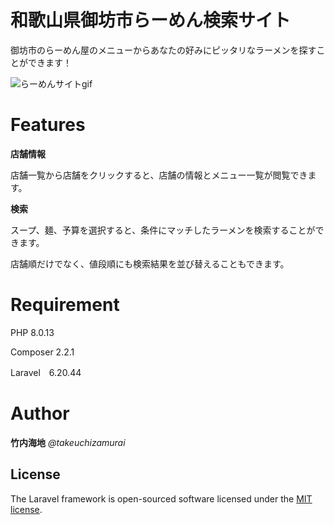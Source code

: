 # 和歌山県御坊市らーめん検索サイト

御坊市のらーめん屋のメニューからあなたの好みにピッタリなラーメンを探すことができます！

![らーめんサイトgif](https://user-images.githubusercontent.com/95925019/158008738-74e02c71-6b65-43f8-8153-56f34fb94122.gif)

# Features

**店舗情報**

店舗一覧から店舗をクリックすると、店舗の情報とメニュー一覧が閲覧できます。

**検索**

スープ、麺、予算を選択すると、条件にマッチしたラーメンを検索することができます。

店舗順だけでなく、値段順にも検索結果を並び替えることもできます。

# Requirement

PHP 8.0.13

Composer 2.2.1

Laravel　6.20.44


# Author

**竹内海地**
*@takeuchizamurai*

## License

The Laravel framework is open-sourced software licensed under the [MIT license](https://opensource.org/licenses/MIT).

